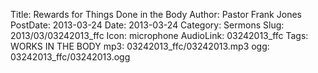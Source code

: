 Title: Rewards for Things Done in the Body
Author: Pastor Frank Jones
PostDate: 2013-03-24
Date: 2013-03-24
Category: Sermons
Slug: 2013/03/03242013_ffc
Icon: microphone
AudioLink: 03242013_ffc
Tags: WORKS IN THE BODY
mp3: 03242013_ffc/03242013.mp3
ogg: 03242013_ffc/03242013.ogg
